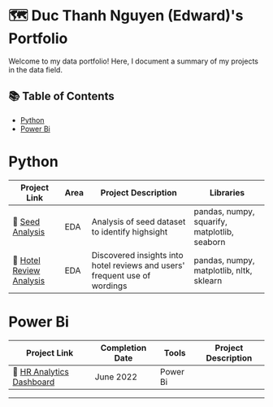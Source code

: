 # 🗺 Duc Thanh Nguyen (Edward)'s Portfolio

Welcome to my data portfolio! Here, I document a summary of my projects in the data field. 

## 📚 Table of Contents
- [Python](#Python)
- [Power Bi](#Power-Bi)

# Python
| Project Link | Area | Project Description | Libraries |    
|---|---|---|---|
| 🌱 [Seed Analysis](https://github.com/ducthanh-nguyen/Seed-Analysis) | EDA | Analysis of seed dataset to identify highsight| pandas, numpy, squarify, matplotlib, seaborn |
| 🏨 [Hotel Review Analysis](https://github.com/ducthanh-nguyen/Hotel-Review-Analysis) | EDA | Discovered insights into hotel reviews and users' frequent use of wordings | pandas, numpy, matplotlib, nltk, sklearn|

# Power Bi

| Project Link | Completion Date | Tools | Project Description | 
|---|---|---|---|
| 🚗 [HR Analytics Dashboard](https://app.powerbi.com/view?r=eyJrIjoiOWJjNmI0ZmQtNzYzOC00NGRmLTg1OTgtZDAyMzdiZDA2Mjk5IiwidCI6ImU4OGU5ZDEyLTRiNWUtNDc5ZC1hYjViLWRmZGUwMmQ1NWIyMyJ9) | June 2022 | Power Bi |  |

***
